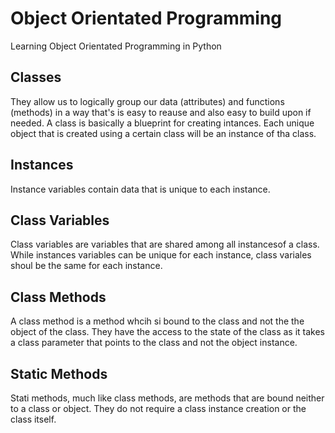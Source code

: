 # Object Orientated Programming
Learning Object Orientated Programming in Python

## Classes
They allow us to logically group our data (attributes) and functions (methods) in a way that's is easy to reause and also easy to build upon if needed.
A class is basically a blueprint for creating intances. Each unique object that is created using a certain class will be an instance of tha class.

## Instances
Instance variables contain data that is unique to each instance.

## Class Variables
Class variables are variables that are shared among all instancesof a class. While instances variables can be unique for each instance, class variales shoul be the same for each instance.

## Class Methods
A class method is a method whcih si bound to the class and not the the object of the class. They have the access to the state of the class as it takes a class parameter that points to the class and not the object instance.

## Static Methods
Stati methods, much like class methods, are methods that are bound neither to a class or object. They do not require a class instance creation or the class itself.